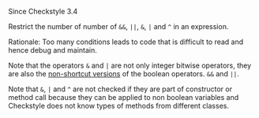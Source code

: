 Since Checkstyle 3.4

Restrict the number of number of `&&`, `||`, `&`, `|` and `^` in an
expression.

Rationale: Too many conditions leads to code that is difficult to read
and hence debug and maintain.

Note that the operators `&` and `|` are not only integer bitwise
operators, they are also the [non-shortcut
versions](https://docs.oracle.com/javase/specs/jls/se8/html/jls-15.html#jls-15.22.2)
of the boolean operators. `&&` and `||`.

Note that `&`, `|` and `^` are not checked if they are part of
constructor or method call because they can be applied to non boolean
variables and Checkstyle does not know types of methods from different
classes.
